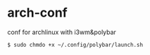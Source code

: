 # arch-conf
conf for archlinux with i3wm&amp;polybar
```sh
$ sudo chmdo +x ~/.config/polybar/launch.sh
